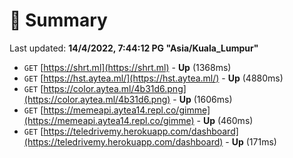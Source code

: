 # 📖 Summary
Last updated: **14/4/2022, 7:44:12 PG "Asia/Kuala_Lumpur"**

- `GET` [https://shrt.ml](https://shrt.ml) - **Up** (1368ms)
- `GET` [https://hst.aytea.ml/](https://hst.aytea.ml/) - **Up** (4880ms)
- `GET` [https://color.aytea.ml/4b31d6.png](https://color.aytea.ml/4b31d6.png) - **Up** (1606ms)
- `GET` [https://memeapi.aytea14.repl.co/gimme](https://memeapi.aytea14.repl.co/gimme) - **Up** (460ms)
- `GET` [https://teledrivemy.herokuapp.com/dashboard](https://teledrivemy.herokuapp.com/dashboard) - **Up** (171ms)
